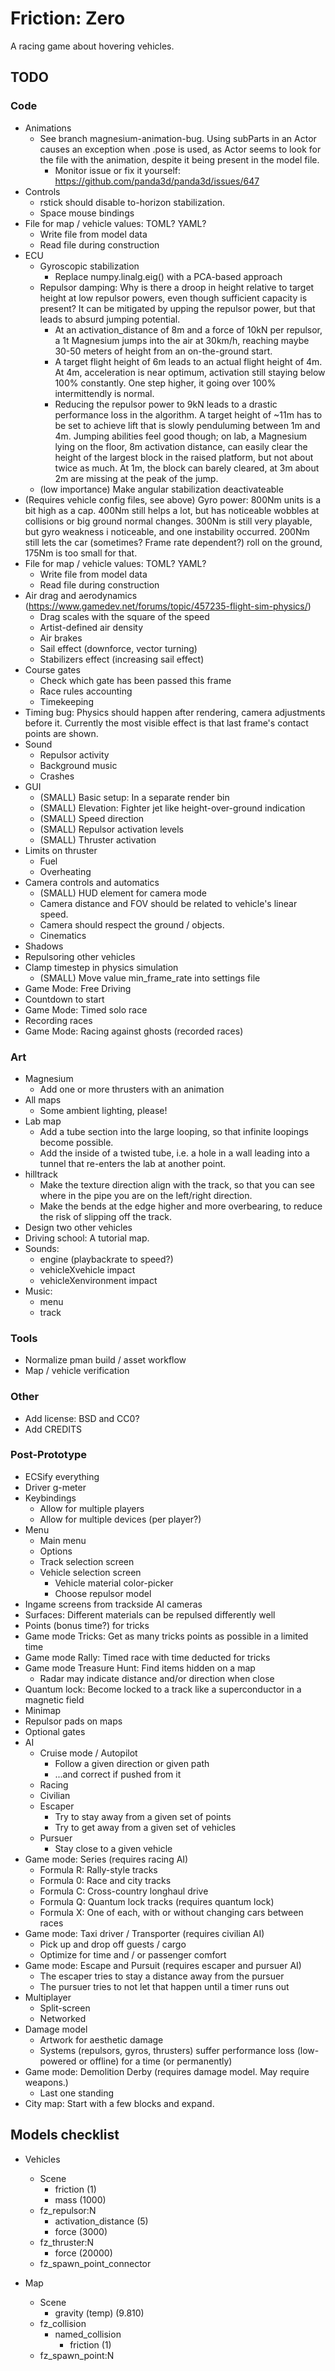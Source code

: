 Friction: Zero
==============

A racing game about hovering vehicles.


TODO
----

### Code

* Animations
  * See branch magnesium-animation-bug. Using subParts in an Actor causes an
    exception when .pose is used, as Actor seems to look for the file with the
    animation, despite it being present in the model file.
    * Monitor issue or fix it yourself: https://github.com/panda3d/panda3d/issues/647
* Controls
  * rstick should disable to-horizon stabilization.
  * Space mouse bindings
* File for map / vehicle values: TOML? YAML?
  * Write file from model data
  * Read file during construction
* ECU
  * Gyroscopic stabilization
    * Replace numpy.linalg.eig() with a PCA-based approach
  * Repulsor damping: Why is there a droop in height relative to target height
    at low repulsor powers, even though sufficient capacity is present? It can
    be mitigated by upping the repulsor power, but that leads to absurd jumping
    potential.
    * At an activation_distance of 8m and a force of 10kN per repulsor, a 1t
      Magnesium jumps into the air at 30km/h, reaching maybe 30-50 meters of
      height from an on-the-ground start.
    * A target flight height of 6m leads to an actual flight height of 4m. At
      4m, acceleration is near optimum, activation still staying below 100%
      constantly. One step higher, it going over 100% intermittendly is normal.
    * Reducing the repulsor power to 9kN leads to a drastic performance loss in
      the algorithm. A target height of ~11m has to be set to achieve lift that
      is slowly penduluming between 1m and 4m. Jumping abilities feel good
      though; on lab, a Magnesium lying on the floor, 8m activation distance,
      can easily clear the height of the largest block in the raised platform,
      but not about twice as much. At 1m, the block can barely cleared, at 3m
      about 2m are missing at the peak of the jump.
  * (low importance) Make angular stabilization deactivateable
* (Requires vehicle config files, see above) Gyro power: 800Nm units is a bit
  high as a cap. 400Nm still helps a lot, but has noticeable wobbles at
  collisions or big ground normal changes. 300Nm is still very playable, but
  gyro weakness i noticeable, and one instability occurred. 200Nm still lets the
  car (sometimes? Frame rate dependent?) roll on the ground, 175Nm is too small
  for that.
* File for map / vehicle values: TOML? YAML?
  * Write file from model data
  * Read file during construction
* Air drag and aerodynamics (https://www.gamedev.net/forums/topic/457235-flight-sim-physics/)
  * Drag scales with the square of the speed
  * Artist-defined air density
  * Air brakes
  * Sail effect (downforce, vector turning)
  * Stabilizers effect (increasing sail effect)
* Course gates
  * Check which gate has been passed this frame
  * Race rules accounting
  * Timekeeping
* Timing bug: Physics should happen after rendering, camera adjustments before
  it. Currently the most visible effect is that last frame's contact points are
  shown.
* Sound
  * Repulsor activity
  * Background music
  * Crashes
* GUI
  * (SMALL) Basic setup: In a separate render bin
  * (SMALL) Elevation: Fighter jet like height-over-ground indication
  * (SMALL) Speed direction
  * (SMALL) Repulsor activation levels
  * (SMALL) Thruster activation
* Limits on thruster
  * Fuel
  * Overheating
* Camera controls and automatics
  * (SMALL) HUD element for camera mode
  * Camera distance and FOV should be related to vehicle's linear speed.
  * Camera should respect the ground / objects.
  * Cinematics
* Shadows
* Repulsoring other vehicles
* Clamp timestep in physics simulation
  * (SMALL) Move value min_frame_rate into settings file
* Game Mode: Free Driving
* Countdown to start
* Game Mode: Timed solo race
* Recording races
* Game Mode: Racing against ghosts (recorded races)


### Art

* Magnesium
  * Add one or more thrusters with an animation
* All maps
  * Some ambient lighting, please!
* Lab map
  * Add a tube section into the large looping, so that infinite loopings become
    possible.
  * Add the inside of a twisted tube, i.e. a hole in a wall leading into a
    tunnel that re-enters the lab at another point.
* hilltrack
  * Make the texture direction align with the track, so that you can see where
    in the pipe you are on the left/right direction.
  * Make the bends at the edge higher and more overbearing, to reduce the risk
    of slipping off the track.
* Design two other vehicles
* Driving school: A tutorial map.
* Sounds:
  * engine (playbackrate to speed?)
  * vehicleXvehicle impact
  * vehicleXenvironment impact
* Music:
  * menu
  * track


### Tools

* Normalize pman build / asset workflow
* Map / vehicle verification


### Other

* Add license: BSD and CC0?
* Add CREDITS


### Post-Prototype

* ECSify everything
* Driver g-meter
* Keybindings
  * Allow for multiple players
  * Allow for multiple devices (per player?)
* Menu
  * Main menu
  * Options
  * Track selection screen
  * Vehicle selection screen
    * Vehicle material color-picker
    * Choose repulsor model
* Ingame screens from trackside AI cameras
* Surfaces: Different materials can be repulsed differently well
* Points (bonus time?) for tricks
* Game mode Tricks: Get as many tricks points as possible in a limited time
* Game mode Rally: Timed race with time deducted for tricks
* Game mode Treasure Hunt: Find items hidden on a map
  * Radar may indicate distance and/or direction when close
* Quantum lock: Become locked to a track like a superconductor in a magnetic
  field
* Minimap
* Repulsor pads on maps
* Optional gates
* AI
  * Cruise mode / Autopilot
    * Follow a given direction or given path
    * ...and correct if pushed from it
  * Racing
  * Civilian
  * Escaper
    * Try to stay away from a given set of points
    * Try to get away from a given set of vehicles
  * Pursuer
    * Stay close to a given vehicle
* Game mode: Series (requires racing AI)
  * Formula R: Rally-style tracks
  * Formula 0: Race and city tracks
  * Formula C: Cross-country longhaul drive
  * Formula Q: Quantum lock tracks (requires quantum lock)
  * Formula X: One of each, with or without changing cars between races
* Game mode: Taxi driver / Transporter (requires civilian AI)
  * Pick up and drop off guests / cargo
  * Optimize for time and / or passenger comfort
* Game mode: Escape and Pursuit (requires escaper and pursuer AI)
  * The escaper tries to stay a distance away from the pursuer
  * The pursuer tries to not let that happen until a timer runs out
* Multiplayer
  * Split-screen
  * Networked
* Damage model
  * Artwork for aesthetic damage
  * Systems (repulsors, gyros, thrusters) suffer performance loss (low-powered
    or offline) for a time (or permanently)
* Game mode: Demolition Derby (requires damage model. May require weapons.)
  * Last one standing
* City map: Start with a few blocks and expand.


Models checklist
----------------

* Vehicles
  * Scene
    * friction			(1)
    * mass			(1000)
  * fz_repulsor:N
    * activation_distance	(5)
    * force			(3000)
  * fz_thruster:N
    * force			(20000)
  * fz_spawn_point_connector

* Map
  * Scene
    * gravity (temp)		(9.810)
  * fz_collision
    * named_collision
      * friction		(1)
  * fz_spawn_point:N
